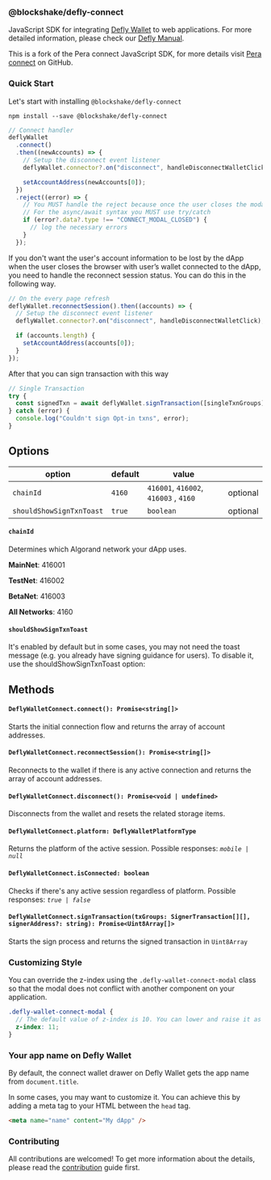 
### @blockshake/defly-connect

JavaScript SDK for integrating [Defly Wallet](https://defly.app) to web applications. For more detailed information, please check our [Defly Manual](https://docs.defly.app/app/overview/).

This is a fork of the Pera connect JavaScript SDK, for more details visit [Pera connect](https://github.com/perawallet/connect) on GitHub.

### Quick Start

Let's start with installing `@blockshake/defly-connect`

```
npm install --save @blockshake/defly-connect
```

```jsx
// Connect handler
deflyWallet
  .connect()
  .then((newAccounts) => {
    // Setup the disconnect event listener
    deflyWallet.connector?.on("disconnect", handleDisconnectWalletClick);

    setAccountAddress(newAccounts[0]);
  })
  .reject((error) => {
    // You MUST handle the reject because once the user closes the modal, deflyWallet.connect() promise will be rejected.
    // For the async/await syntax you MUST use try/catch
    if (error?.data?.type !== "CONNECT_MODAL_CLOSED") {
      // log the necessary errors
    }
  });
```

If you don't want the user's account information to be lost by the dApp when the user closes the browser with user’s wallet connected to the dApp, you need to handle the reconnect session status. You can do this in the following way.

```jsx
// On the every page refresh
deflyWallet.reconnectSession().then((accounts) => {
  // Setup the disconnect event listener
  deflyWallet.connector?.on("disconnect", handleDisconnectWalletClick);

  if (accounts.length) {
    setAccountAddress(accounts[0]);
  }
});
```

After that you can sign transaction with this way

```jsx
// Single Transaction
try {
  const signedTxn = await deflyWallet.signTransaction([singleTxnGroups]);
} catch (error) {
  console.log("Couldn't sign Opt-in txns", error);
}
```

## Options

| option                   | default | value                                 |          |
| ------------------------ | ------- | ------------------------------------- | -------- |
| `chainId`                | `4160`  | `416001`, `416002`, `416003` , `4160` | optional |
| `shouldShowSignTxnToast` | `true`  | `boolean`                             | optional |

#### **`chainId`**

Determines which Algorand network your dApp uses.

**MainNet**: 416001

**TestNet**: 416002

**BetaNet**: 416003

**All Networks**: 4160

#### **`shouldShowSignTxnToast`**

It's enabled by default but in some cases, you may not need the toast message (e.g. you already have signing guidance for users). To disable it, use the shouldShowSignTxnToast option:

## Methods

#### `DeflyWalletConnect.connect(): Promise<string[]>`

Starts the initial connection flow and returns the array of account addresses.

#### `DeflyWalletConnect.reconnectSession(): Promise<string[]>`

Reconnects to the wallet if there is any active connection and returns the array of account addresses.

#### `DeflyWalletConnect.disconnect(): Promise<void | undefined>`

Disconnects from the wallet and resets the related storage items.

#### `DeflyWalletConnect.platform: DeflyWalletPlatformType`

Returns the platform of the active session. Possible responses: _`mobile | null`_

#### `DeflyWalletConnect.isConnected: boolean`

Checks if there's any active session regardless of platform. Possible responses: _`true | false`_

#### `DeflyWalletConnect.signTransaction(txGroups: SignerTransaction[][], signerAddress?: string): Promise<Uint8Array[]>`

Starts the sign process and returns the signed transaction in `Uint8Array`

### Customizing Style

You can override the z-index using the `.defly-wallet-connect-modal` class so that the modal does not conflict with another component on your application.

```scss
.defly-wallet-connect-modal {
  // The default value of z-index is 10. You can lower and raise it as much as you want.
  z-index: 11;
}
```

### Your app name on Defly Wallet

By default, the connect wallet drawer on Defly Wallet gets the app name from `document.title`.

In some cases, you may want to customize it. You can achieve this by adding a meta tag to your HTML between the `head` tag.

```html
<meta name="name" content="My dApp" />
```

### Contributing

All contributions are welcomed! To get more information about the details, please read the [contribution](./CONTRIBUTING.md) guide first.
